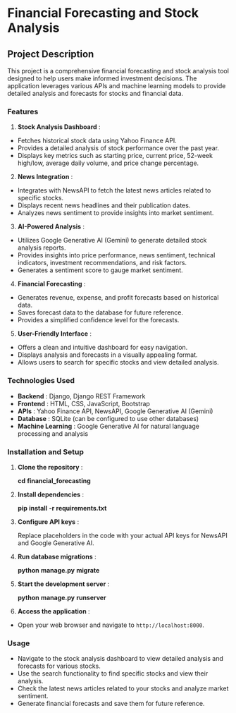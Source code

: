 # Financial Forecasting and Stock Analysis

## Project Description

This project is a comprehensive financial forecasting and stock analysis tool designed to help users make informed investment decisions. The application leverages various APIs and machine learning models to provide detailed analysis and forecasts for stocks and financial data.

### Features

1. **Stock Analysis Dashboard** :

* Fetches historical stock data using Yahoo Finance API.
* Provides a detailed analysis of stock performance over the past year.
* Displays key metrics such as starting price, current price, 52-week high/low, average daily volume, and price change percentage.

2. **News Integration** :

* Integrates with NewsAPI to fetch the latest news articles related to specific stocks.
* Displays recent news headlines and their publication dates.
* Analyzes news sentiment to provide insights into market sentiment.

3. **AI-Powered Analysis** :

* Utilizes Google Generative AI (Gemini) to generate detailed stock analysis reports.
* Provides insights into price performance, news sentiment, technical indicators, investment recommendations, and risk factors.
* Generates a sentiment score to gauge market sentiment.

4. **Financial Forecasting** :

* Generates revenue, expense, and profit forecasts based on historical data.
* Saves forecast data to the database for future reference.
* Provides a simplified confidence level for the forecasts.

5. **User-Friendly Interface** :

* Offers a clean and intuitive dashboard for easy navigation.
* Displays analysis and forecasts in a visually appealing format.
* Allows users to search for specific stocks and view detailed analysis.

### Technologies Used

* **Backend** : Django, Django REST Framework
* **Frontend** : HTML, CSS, JavaScript, Bootstrap
* **APIs** : Yahoo Finance API, NewsAPI, Google Generative AI (Gemini)
* **Database** : SQLite (can be configured to use other databases)
* **Machine Learning** : Google Generative AI for natural language processing and analysis

### Installation and Setup

1. **Clone the repository** :
   
   **cd** **financial_forecasting**
3. **Install dependencies** :

   **pip** **install** **-r** **requirements.txt**
4. **Configure API keys** :

   Replace placeholders in the code with your actual API keys for NewsAPI and Google Generative AI.
5. **Run database migrations** :

   **python** **manage.py** **migrate**
6. **Start the development server** :

   **python** **manage.py** **runserver**
7. **Access the application** :

* Open your web browser and navigate to `http://localhost:8000`.

### Usage

* Navigate to the stock analysis dashboard to view detailed analysis and forecasts for various stocks.
* Use the search functionality to find specific stocks and view their analysis.
* Check the latest news articles related to your stocks and analyze market sentiment.
* Generate financial forecasts and save them for future reference.
